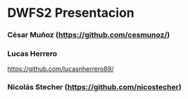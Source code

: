# DWFS2 Presentacion

### César Muñoz (https://github.com/cesmunoz/)

### Lucas Herrero
https://github.com/lucasnherrero89/

### Nicolás Stecher (https://github.com/nicostecher)